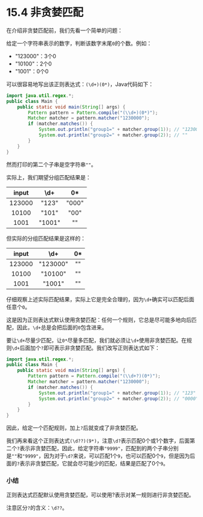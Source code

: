 # 15.4 非贪婪匹配

在介绍非贪婪匹配前，我们先看一个简单的问题：

给定一个字符串表示的数字，判断该数字末尾`0`的个数。例如：

- "123000"：3个0
- "10100"：2个0
- "1001"：0个0

可以很容易地写出该正则表达式：`(\d+)(0*)`，Java代码如下：

```java
import java.util.regex.*;
public class Main {
    public static void main(String[] args) {
        Pattern pattern = Pattern.compile("(\\d+)(0*)");
        Matcher matcher = pattern.matcher("1230000");
        if (matcher.matches()) {
            System.out.println("group1=" + matcher.group(1)); // "1230000"
            System.out.println("group2=" + matcher.group(2)); // ""
        }
    }
}
```

然而打印的第二个子串是空字符串`""`。

实际上，我们期望分组匹配结果是：

|input|\d+|0*|
|:-:|:-:|:-:|
|123000|"123"|"000"|
|10100|"101"|"00"|
|1001|"1001"|""|


但实际的分组匹配结果是这样的：

|input|\d+|0*|
|:-:|:-:|:-:|
|123000|"123000"|""|
|10100|"10100"|""|
|1001|"1001"|""|

仔细观察上述实际匹配结果，实际上它是完全合理的，因为`\d+`确实可以匹配后面任意个`0`。

这是因为正则表达式默认使用贪婪匹配：任何一个规则，它总是尽可能多地向后匹配，因此，`\d+`总是会把后面的`0`包含进来。

要让`\d+`尽量少匹配，让`0*`尽量多匹配，我们就必须让`\d+`使用非贪婪匹配。在规则`\d+`后面加个`?`即可表示非贪婪匹配。我们改写正则表达式如下：

```java
import java.util.regex.*;
public class Main {
    public static void main(String[] args) {
        Pattern pattern = Pattern.compile("(\\d+?)(0*)");
        Matcher matcher = pattern.matcher("1230000");
        if (matcher.matches()) {
            System.out.println("group1=" + matcher.group(1)); // "123"
            System.out.println("group2=" + matcher.group(2)); // "0000"
        }
    }
}
```

因此，给定一个匹配规则，加上`?`后就变成了非贪婪匹配。

我们再来看这个正则表达式`(\d??)(9*)`，注意`\d?`表示匹配0个或1个数字，后面第二个`?`表示非贪婪匹配，因此，给定字符串`"9999"`，匹配到的两个子串分别是`""`和`"9999"`，因为对于`\d?`来说，可以匹配1个`9`，也可以匹配0个`9`，但是因为后面的`?`表示非贪婪匹配，它就会尽可能少的匹配，结果是匹配了0个`9`。

### 小结
正则表达式匹配默认使用贪婪匹配，可以使用?表示对某一规则进行非贪婪匹配。

注意区分`?`的含义：`\d??`。